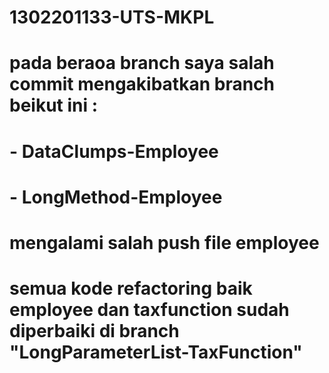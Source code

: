 # 1302201133-UTS-MKPL
# pada beraoa branch saya salah commit mengakibatkan branch beikut ini :
# - DataClumps-Employee
# - LongMethod-Employee
# mengalami salah push file employee
# semua kode refactoring baik employee dan taxfunction sudah diperbaiki di branch "LongParameterList-TaxFunction"


